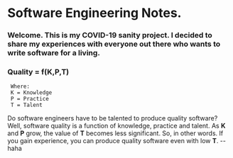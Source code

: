 # Software Engineering Notes.

### Welcome. This is my COVID-19 sanity project. I decided to share my experiences with everyone out there who wants to write software for a living.

### Quality = f(K,P,T)
     Where:
     K = Knowledge
     P = Practice
     T = Talent

Do software engineers have to be talented to produce quality software? Well, software quality is a function of knowledge, practice and talent. As **K** and **P** grow, the value of **T** becomes less significant. So, in other words. If you gain experience, you can produce quality software even with low **T**.
--haha